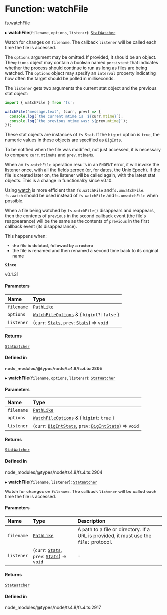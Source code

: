 # Function: watchFile

[fs](../modules/fs.md).watchFile

▸ **watchFile**(`filename`, `options`, `listener`): [`StatWatcher`](../interfaces/fs.StatWatcher.md)

Watch for changes on `filename`. The callback `listener` will be called each
time the file is accessed.

The `options` argument may be omitted. If provided, it should be an object. The`options` object may contain a boolean named `persistent` that indicates
whether the process should continue to run as long as files are being watched.
The `options` object may specify an `interval` property indicating how often the
target should be polled in milliseconds.

The `listener` gets two arguments the current stat object and the previous
stat object:

```js
import { watchFile } from 'fs';

watchFile('message.text', (curr, prev) => {
  console.log(`the current mtime is: ${curr.mtime}`);
  console.log(`the previous mtime was: ${prev.mtime}`);
});
```

These stat objects are instances of `fs.Stat`. If the `bigint` option is `true`,
the numeric values in these objects are specified as `BigInt`s.

To be notified when the file was modified, not just accessed, it is necessary
to compare `curr.mtimeMs` and `prev.mtimeMs`.

When an `fs.watchFile` operation results in an `ENOENT` error, it
will invoke the listener once, with all the fields zeroed (or, for dates, the
Unix Epoch). If the file is created later on, the listener will be called
again, with the latest stat objects. This is a change in functionality since
v0.10.

Using [watch](fs.watch.md) is more efficient than `fs.watchFile` and`fs.unwatchFile`. `fs.watch` should be used instead of `fs.watchFile` and`fs.unwatchFile` when possible.

When a file being watched by `fs.watchFile()` disappears and reappears,
then the contents of `previous` in the second callback event (the file's
reappearance) will be the same as the contents of `previous` in the first
callback event (its disappearance).

This happens when:

* the file is deleted, followed by a restore
* the file is renamed and then renamed a second time back to its original name

**`Since`**

v0.1.31

#### Parameters

| Name | Type |
| :------ | :------ |
| `filename` | [`PathLike`](../types/fs.PathLike.md) |
| `options` | [`WatchFileOptions`](../interfaces/fs.WatchFileOptions.md) & { `bigint?`: ``false``  } |
| `listener` | (`curr`: [`Stats`](../classes/fs.Stats.md), `prev`: [`Stats`](../classes/fs.Stats.md)) => `void` |

#### Returns

[`StatWatcher`](../interfaces/fs.StatWatcher.md)

#### Defined in

node_modules/@types/node/ts4.8/fs.d.ts:2895

▸ **watchFile**(`filename`, `options`, `listener`): [`StatWatcher`](../interfaces/fs.StatWatcher.md)

#### Parameters

| Name | Type |
| :------ | :------ |
| `filename` | [`PathLike`](../types/fs.PathLike.md) |
| `options` | [`WatchFileOptions`](../interfaces/fs.WatchFileOptions.md) & { `bigint`: ``true``  } |
| `listener` | (`curr`: [`BigIntStats`](../interfaces/fs.BigIntStats.md), `prev`: [`BigIntStats`](../interfaces/fs.BigIntStats.md)) => `void` |

#### Returns

[`StatWatcher`](../interfaces/fs.StatWatcher.md)

#### Defined in

node_modules/@types/node/ts4.8/fs.d.ts:2904

▸ **watchFile**(`filename`, `listener`): [`StatWatcher`](../interfaces/fs.StatWatcher.md)

Watch for changes on `filename`. The callback `listener` will be called each time the file is accessed.

#### Parameters

| Name | Type | Description |
| :------ | :------ | :------ |
| `filename` | [`PathLike`](../types/fs.PathLike.md) | A path to a file or directory. If a URL is provided, it must use the `file:` protocol. |
| `listener` | (`curr`: [`Stats`](../classes/fs.Stats.md), `prev`: [`Stats`](../classes/fs.Stats.md)) => `void` | - |

#### Returns

[`StatWatcher`](../interfaces/fs.StatWatcher.md)

#### Defined in

node_modules/@types/node/ts4.8/fs.d.ts:2917
